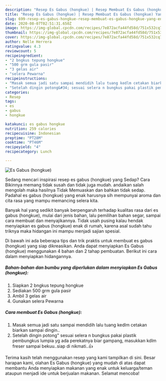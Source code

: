 ```yaml
---
description: "Resep Es Gabus (hongkue) | Resep Membuat Es Gabus (hongkue) Yang Enak dan Simpel"
title: "Resep Es Gabus (hongkue) | Resep Membuat Es Gabus (hongkue) Yang Enak dan Simpel"
slug: 699-resep-es-gabus-hongkue-resep-membuat-es-gabus-hongkue-yang-enak-dan-simpel
date: 2020-08-07T02:51:31.650Z
image: https://img-global.cpcdn.com/recipes/7e872acfa44fd58d/751x532cq70/es-gabus-hongkue-foto-resep-utama.jpg
thumbnail: https://img-global.cpcdn.com/recipes/7e872acfa44fd58d/751x532cq70/es-gabus-hongkue-foto-resep-utama.jpg
cover: https://img-global.cpcdn.com/recipes/7e872acfa44fd58d/751x532cq70/es-gabus-hongkue-foto-resep-utama.jpg
author: Nelle Herrera
ratingvalue: 4.3
reviewcount: 5
recipeingredient:
- "2 bngkus tepung hongkue"
- "500 grm gula pasir"
- "3 gelas air"
- "selera Pewarna"
recipeinstructions:
- "Masak semua jadi satu sampai mendidih lalu tuang kedlm cetakan biarkan sampai dingin.."
- "Setelah dingin potong&#34; sesuai selera n bungkus pakai plastik pembungkus lumpia yg ada perekatnya biar gampang, masukkan kdlm freser sampai bekuu..siap di nikmati..👍"
categories:
- Resep
tags:
- es
- gabus
- hongkue

katakunci: es gabus hongkue 
nutrition: 259 calories
recipecuisine: Indonesian
preptime: "PT28M"
cooktime: "PT46M"
recipeyield: "4"
recipecategory: Lunch

---
```



![Es Gabus (hongkue)](https://img-global.cpcdn.com/recipes/7e872acfa44fd58d/751x532cq70/es-gabus-hongkue-foto-resep-utama.jpg)

Sedang mencari inspirasi resep es gabus (hongkue) yang Sedap? Cara Bikinnya memang tidak susah dan tidak juga mudah. andaikan salah mengolah maka hasilnya Tidak Memuaskan dan bahkan tidak sedap. Padahal es gabus (hongkue) yang enak harusnya sih mempunyai aroma dan cita rasa yang mampu memancing selera kita.

Banyak hal yang sedikit banyak berpengaruh terhadap kualitas rasa dari es gabus (hongkue), mulai dari jenis bahan, lalu pemilihan bahan segar, sampai cara membuat dan menyajikannya. Tidak usah pusing kalau hendak menyiapkan es gabus (hongkue) enak di rumah, karena asal sudah tahu triknya maka hidangan ini mampu menjadi sajian spesial.




Di bawah ini ada beberapa tips dan trik praktis untuk membuat es gabus (hongkue) yang siap dikreasikan. Anda dapat menyiapkan Es Gabus (hongkue) menggunakan 4 bahan dan 2 tahap pembuatan. Berikut ini cara dalam menyiapkan hidangannya.

<!--inarticleads1-->

##### Bahan-bahan dan bumbu yang diperlukan dalam menyiapkan Es Gabus (hongkue):

1. Siapkan 2 bngkus tepung hongkue
1. Sediakan 500 grm gula pasir
1. Ambil 3 gelas air
1. Gunakan selera Pewarna




<!--inarticleads2-->

##### Cara membuat Es Gabus (hongkue):

1. Masak semua jadi satu sampai mendidih lalu tuang kedlm cetakan biarkan sampai dingin..
1. Setelah dingin potong&#34; sesuai selera n bungkus pakai plastik pembungkus lumpia yg ada perekatnya biar gampang, masukkan kdlm freser sampai bekuu..siap di nikmati..👍




Terima kasih telah menggunakan resep yang kami tampilkan di sini. Besar harapan kami, olahan Es Gabus (hongkue) yang mudah di atas dapat membantu Anda menyiapkan makanan yang enak untuk keluarga/teman ataupun menjadi ide untuk berjualan makanan. Selamat mencoba!
